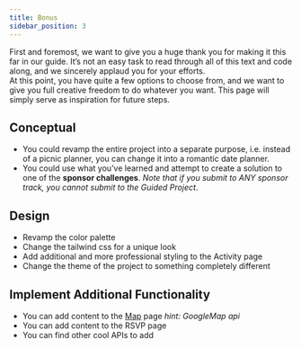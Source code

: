 ```yaml
---
title: Bonus
sidebar_position: 3
---
```


First and foremost, we want to give you a huge thank you for making it this far in our guide. It’s not an easy task to read through all of this text and code along, and we sincerely applaud you for your efforts.   
At this point, you have quite a few options to choose from, and we want to give you full creative freedom to do whatever you want. This page will simply serve as inspiration for future steps.
## Conceptual ##
- You could revamp the entire project into a separate purpose, i.e. instead of a picnic planner, you can change it into a romantic date planner.
- You could use what you’ve learned and attempt to create a solution to one of the **sponsor challenges**. *Note that if you submit to ANY sponsor track, you cannot submit to the Guided Project*.

## Design ##
- Revamp the color palette
- Change the tailwind css for a unique look
- Add additional and more professional styling to the Activity page
- Change the theme of the project to something completely different

## Implement Additional Functionality ##
- You can add content to the [Map](https://snippets.so/snip/yyGqwnZlfR) page *hint: GoogleMap api*
- You can add content to the RSVP page
- You can find other cool APIs to add